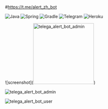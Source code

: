 #https://t.me/alert_zh_bot

![Java](https://img.shields.io/badge/java-%23ED8B00.svg?style=for-the-badge&logo=java&logoColor=white) ![Spring](https://img.shields.io/badge/Spring-6DB33F?style=for-the-badge&logo=spring&logoColor=white) ![Gradle](https://img.shields.io/badge/Gradle-02303A.svg?style=for-the-badge&logo=Gradle&logoColor=white) ![Telegram](https://img.shields.io/badge/Telegram-2CA5E0?style=for-the-badge&logo=telegram&logoColor=white) ![Heroku](https://img.shields.io/badge/Heroku-430098?style=for-the-badge&logo=heroku&logoColor=white)

<p align=”center”>
![screenshot](<img width="200" height="200" src="https://user-images.githubusercontent.com/62649514/162917476-d6c24ee3-308e-4734-bbf7-09e8752bacdf.jpg" alt="telega_alert_bot_admin">)
</p>


![telega_alert_bot_admin](https://user-images.githubusercontent.com/62649514/162917476-d6c24ee3-308e-4734-bbf7-09e8752bacdf.jpg)

![telega_alert_bot_user](https://user-images.githubusercontent.com/62649514/162917505-ed438d48-06f0-4b3b-a435-4a0832d9db0b.jpg)

